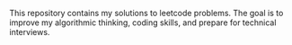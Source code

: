 This repository contains my solutions to leetcode problems.
The goal is to improve my algorithmic thinking, coding skills, and prepare for technical interviews.
